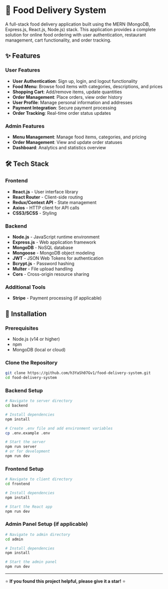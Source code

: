 # 🍕 Food Delivery System

A full-stack food delivery application built using the MERN (MongoDB, Express.js, React.js, Node.js) stack. This application provides a complete solution for online food ordering with user authentication, restaurant management, cart functionality, and order tracking.

## ✨ Features

### User Features
- **User Authentication**: Sign up, login, and logout functionality
- **Food Menu**: Browse food items with categories, descriptions, and prices
- **Shopping Cart**: Add/remove items, update quantities
- **Order Management**: Place orders, view order history
- **User Profile**: Manage personal information and addresses
- **Payment Integration**: Secure payment processing
- **Order Tracking**: Real-time order status updates

### Admin Features
- **Menu Management**: Manage food items, categories, and pricing
- **Order Management**: View and update order statuses
- **Dashboard**: Analytics and statistics overview

## 🛠 Tech Stack

### Frontend
- **React.js** - User interface library
- **React Router** - Client-side routing
- **Redux/Context API** - State management
- **Axios** - HTTP client for API calls
- **CSS3/SCSS** - Styling

### Backend
- **Node.js** - JavaScript runtime environment
- **Express.js** - Web application framework
- **MongoDB** - NoSQL database
- **Mongoose** - MongoDB object modeling
- **JWT** - JSON Web Tokens for authentication
- **Bcrypt.js** - Password hashing
- **Multer** - File upload handling
- **Cors** - Cross-origin resource sharing

### Additional Tools
- **Stripe** - Payment processing (if applicable)


## 🚀 Installation

### Prerequisites
- Node.js (v14 or higher)
- npm
- MongoDB (local or cloud)

### Clone the Repository
```bash
git clone https://github.com/h3YaSh07Gv1/food-delivery-system.git
cd food-delivery-system
```

### Backend Setup
```bash
# Navigate to server directory
cd backend

# Install dependencies
npm install

# Create .env file and add environment variables
cp .env.example .env

# Start the server
npm run server
# or for development
npm run dev
```

### Frontend Setup
```bash
# Navigate to client directory
cd frontend

# Install dependencies
npm install

# Start the React app
npm run dev
```

### Admin Panel Setup (if applicable)
```bash
# Navigate to admin directory
cd admin

# Install dependencies
npm install

# Start the admin panel
npm run dev
```

---

⭐ **If you found this project helpful, please give it a star!** ⭐